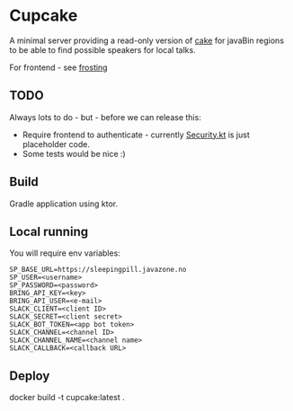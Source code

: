 # Cupcake

A minimal server providing a read-only version of [cake](https://github.com/javaBin/cake-redux) for javaBin regions to
be able to find possible speakers for local talks.

For frontend - see [frosting](https://github.com/javaBin/frosting)

## TODO

Always lots to do - but - before we can release this:

* Require frontend to authenticate - currently [Security.kt](src/main/kotlin/no/java/cupcake/plugins/Security.kt) is just placeholder code.
* Some tests would be nice :)

## Build

Gradle application using ktor.

## Local running

You will require env variables:

    SP_BASE_URL=https://sleepingpill.javazone.no
    SP_USER=<username>
    SP_PASSWORD=<password>
    BRING_API_KEY=<key>
    BRING_API_USER=<e-mail>
    SLACK_CLIENT=<client ID>
    SLACK_SECRET=<client secret>
    SLACK_BOT_TOKEN=<app bot token>
    SLACK_CHANNEL=<channel ID>
    SLACK_CHANNEL_NAME=<channel name>
    SLACK_CALLBACK=<callback URL>

## Deploy

docker build -t cupcake:latest .

